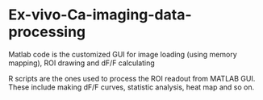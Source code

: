 # Ex-vivo-Ca-imaging-data-processing

Matlab code is the customized GUI for image loading (using memory mapping), ROI drawing and dF/F calculating

R scripts are the ones used to process the ROI readout from MATLAB GUI. These include making dF/F curves, statistic analysis, heat map and so on. 

